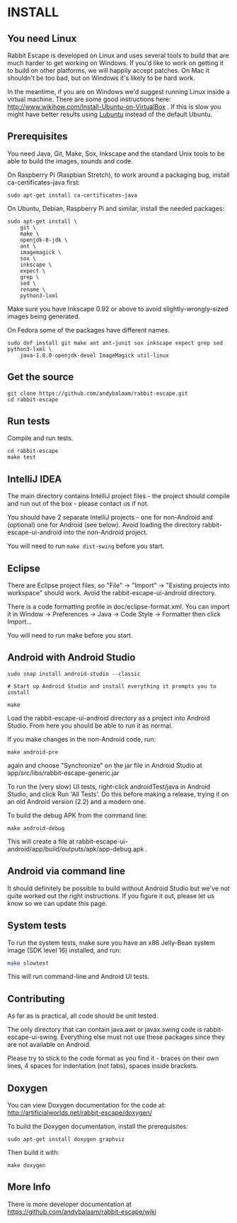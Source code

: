 INSTALL
=======

You need Linux
--------------

Rabbit Escape is developed on Linux and uses several tools to
build that are much harder to get working on Windows.  If you'd
like to work on getting it to build on other platforms, we will
happily accept patches.  On Mac it shouldn't be too bad, but on
Windows it's likely to be hard work.

In the meantime, if you are on Windows we'd suggest running
Linux inside a virtual machine.  There are some good
instructions here:
http://www.wikihow.com/Install-Ubuntu-on-VirtualBox .  If this is
slow you might have better results using
[Lubuntu](http://lubuntu.net/) instead of the default Ubuntu.

Prerequisites
-------------
You need Java, Git, Make, Sox, Inkscape and the standard Unix tools to be able
to build the images, sounds and code.

On Raspberry Pi (Raspbian Stretch), to work around a packaging bug, install ca-certificates-java first:

    sudo apt-get install ca-certificates-java

On Ubuntu, Debian, Raspberry Pi and similar, install the needed packages:

    sudo apt-get install \
        git \
        make \
        openjdk-8-jdk \
        ant \
        imagemagick \
        sox \
        inkscape \
        expect \
        grep \
        sed \
        rename \
        python3-lxml

Make sure you have Inkscape 0.92 or above to avoid slightly-wrongly-sized
images being generated.

On Fedora some of the packages have different names.

    sudo dnf install git make ant ant-junit sox inkscape expect grep sed python3-lxml \
        java-1.8.0-openjdk-devel ImageMagick util-linux

Get the source
--------------

    git clone https://github.com/andybalaam/rabbit-escape.git
    cd rabbit-escape

Run tests
---------

Compile and run tests.

    cd rabbit-escape
    make test

IntelliJ IDEA
-------------

The main directory contains IntelliJ project files - the project should
compile and run out of the box - please contact us if not.

You should have 2 separate IntelliJ projects - one for non-Android and
(optional) one for Android (see below).  Avoid loading the directory
rabbit-escape-ui-android into the non-Android project.

You will need to run `make dist-swing` before you start.

Eclipse
-------

There are Eclipse project files, so "File" -> "Import" ->
"Existing projects into workspace" should work.  Avoid the
rabbit-escape-ui-android directory.

There is a code formatting profile in doc/eclipse-format.xml.  You can
import it in Window -> Preferences -> Java -> Code Style -> Formatter
then click Import...

You will need to run make before you start.

Android with Android Studio
---------------------------

    sudo snap install android-studio --classic

    # Start up Android Studio and install everything it prompts you to install

    make

Load the rabbit-escape-ui-android directory as a project into Android
Studio.  From here you should be able to run it as normal.

If you make changes in the non-Android code, run:

    make android-pre

again and choose "Synchronize" on the jar file in Android Studio at
app/src/libs/rabbit-escape-generic.jar

To run the (very slow) UI tests, right-click androidTest/java in
Android Studio, and click Run 'All Tests'.  Do this before making
a release, trying it on an old Android version (2.2) and a modern
one.

To build the debug APK from the command line:

    make android-debug

This will create a file at
rabbit-escape-ui-android/app/build/outputs/apk/app-debug.apk .

Android via command line
------------------------

It should definitely be possible to build without Android Studio but
we've not quite worked out the right instructions.  If you figure it
out, please let us know so we can update this page.

System tests
------------

To run the system tests, make sure you have an x86 Jelly-Bean system image (SDK
level 16) installed, and run:

```bash
make slowtest
```

This will run command-line and Android UI tests.

Contributing
------------

As far as is practical, all code should be unit tested.

The only directory that can contain java.awt or javax.swing code is
rabbit-escape-ui-swing.  Everything else must not use these packages
since they are not available on Android.

Please try to stick to the code format as you find it - braces on
their own lines, 4 spaces for indentation (not tabs), spaces inside
brackets.

Doxygen
-------

You can view Doxygen documentation for the code at:
http://artificialworlds.net/rabbit-escape/doxygen/

To build the Doxygen documentation, install the prerequisites:

    sudo apt-get install doxygen graphviz

Then build it with:

    make doxygen

More Info
---------

There is more developer documentation at https://github.com/andybalaam/rabbit-escape/wiki

